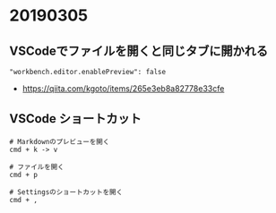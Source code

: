 # 20190305

## VSCodeでファイルを開くと同じタブに開かれる

```
"workbench.editor.enablePreview": false
```

* https://qiita.com/kgoto/items/265e3eb8a82778e33cfe


## VSCode ショートカット

```
# Markdownのプレビューを開く
cmd + k -> v

# ファイルを開く
cmd + p

# Settingsのショートカットを開く
cmd + ,
```
